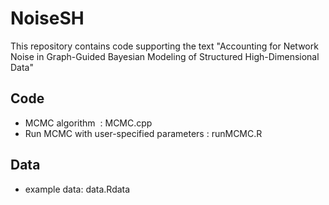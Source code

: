 # NoiseSH
This repository contains code supporting the text "Accounting for Network Noise in Graph-Guided Bayesian Modeling of Structured High-Dimensional Data"

 

## Code

* MCMC algorithm   : MCMC.cpp
* Run MCMC with user-specified parameters : runMCMC.R



## Data

* example data: data.Rdata
